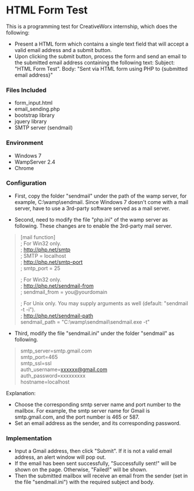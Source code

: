 HTML Form Test
==============
This is a programming test for CreativeWorx internship, which does the following:
- Present a HTML form which contains a single text field that will accept a valid email address and a submit button.
- Upon clicking the submit button, process the form and send an email to the submitted email address containing the following text:
Subject: "HTML Form Test". Body: "Sent via HTML form using PHP to {submitted email address}"

### Files Included
* form_input.html
* email_sending.php
* bootstrap library
* jquery library
* SMTP server (sendmail)

### Environment
* Windows 7
* WampServer 2.4
* Chrome

### Configuration
* First, copy the folder "sendmail" under the path of the wamp server, for example, C:\wamp\sendmail. Since Windows 7 doesn't come with a mail server, have to use a 3rd-party software served as a mail server.

* Second, need to modify the file "php.ini" of the wamp server as following. These changes are to enable the 3rd-party mail server.
> [mail function]<br />
> ; For Win32 only.<br />
> ; http://php.net/smtp<br />
> ; SMTP = localhost<br />
> ; http://php.net/smtp-port<br />
> ; smtp_port = 25<br />
> 
> ; For Win32 only.<br />
> ; http://php.net/sendmail-from<br />
> ; sendmail_from = you@yourdomain<br />
> 
> ; For Unix only.  You may supply arguments as well (default: "sendmail -t -i").<br />
> ; http://php.net/sendmail-path<br />
> sendmail_path = "C:\wamp\sendmail\sendmail.exe -t"

* Third, modify the file "sendmail.ini" under the folder "sendmail" as following.
> smtp_server=smtp.gmail.com<br />
> smtp_port=465<br />
> smtp_ssl=ssl<br />
> auth_username=xxxxxx@gmail.com<br />
> auth_password=xxxxxxxxx<br />
> hostname=localhost<br />

Explanation:
* Choose the corresponding smtp server name and port number to the mailbox. For example, the smtp server name for Gmail is smtp.gmail.com, and the port number is 465 or 587.
* Set an email address as the sender, and its corresponding password.

### Implementation
* Input a Gmail address, then click "Submit". If it is not a valid email address, an alert window will pop out.
* If the email has been sent successfully, "Successfully sent!" will be shown on the page. Otherwise, "Failed!" will be shown.
* Then the submitted mailbox will receive an email from the sender (set in the file "sendmail.ini") with the required subject and body.
